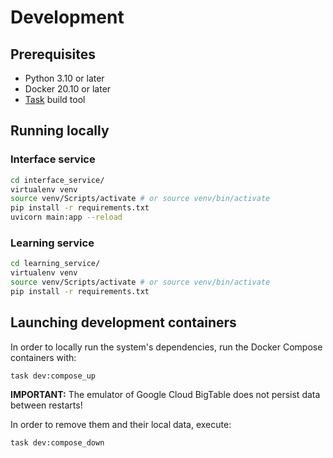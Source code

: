 # Development

## Prerequisites

* Python 3.10 or later
* Docker 20.10 or later
* [Task](https://taskfile.dev/) build tool

## Running locally

### Interface service

```bash
cd interface_service/
virtualenv venv
source venv/Scripts/activate # or source venv/bin/activate
pip install -r requirements.txt
uvicorn main:app --reload
```

### Learning service

```bash
cd learning_service/
virtualenv venv
source venv/Scripts/activate # or source venv/bin/activate
pip install -r requirements.txt
```

## Launching development containers

In order to locally run the system's dependencies, run the Docker Compose containers with:

```shell
task dev:compose_up
```

**IMPORTANT:** The emulator of Google Cloud BigTable does not persist data between restarts!

In order to remove them and their local data, execute:

```shell
task dev:compose_down
```
